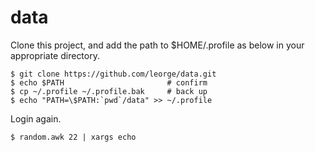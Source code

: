 # data
Clone this project,
and add the path to $HOME/.profile as below in your appropriate directory.  

    $ git clone https://github.com/leorge/data.git
    $ echo $PATH                       # confirm
    $ cp ~/.profile ~/.profile.bak     # back up
    $ echo "PATH=\$PATH:`pwd`/data" >> ~/.profile

Login again.

    $ random.awk 22 | xargs echo
